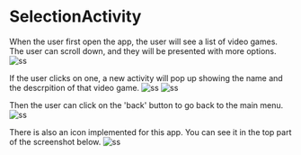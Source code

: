 # SelectionActivity

When the user first open the app, the user will see a list of video games. The user can scroll down, and they will be presented with more options.
![ss](https://github.com/ShuaoC/SelectionActivity/blob/main/ss1.png)

If the user clicks on one, a new activity will pop up showing the name and the descrpition of that video game.
![ss](https://github.com/ShuaoC/SelectionActivity/blob/main/ss2.png)
![ss](https://github.com/ShuaoC/SelectionActivity/blob/main/ss3.png)

Then the user can click on the 'back' button to go back to the main menu.
![ss](https://github.com/ShuaoC/SelectionActivity/blob/main/ss1.png)

There is also an icon implemented for this app. You can see it in the top part of the screenshot below.
![ss](https://github.com/ShuaoC/SelectionActivity/blob/main/iconss.png)
